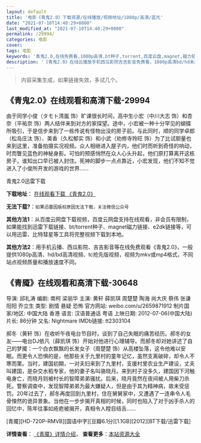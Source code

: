 ```yaml
---
layout: default
title: '电影《青鬼2.0》下载资源/在线播放/视频地址/1080p/高清/蓝光'
date: "2021-07-10T14:40:29+0800"
last_modified_at: "2021-07-10T14:40:29+0800"
permalink: /29994/
categories: 电影
cover:
tags: 电影
keywords: '青鬼2.0,在线免费看,1080p高清,bt种子,torrent,百度云盘,magnet,磁力链,迅雷下载资源'
description: '《青鬼2.0》在线云播放手机西瓜影院吉吉影音免费看，1080p高清bd/hd未删减完整版和tc抢先枪版，mkv/mp4格式，附带bt/torrent种子、magnet/磁力链、百度云盘、网盘资源迅雷下载链接'
---
```


>内容采集生成，如果链接失效，多试几个。


## 《青鬼2.0》在线观看和高清下载-29994

由于同学小俊（タモト清嵐 饰）旷课很长时间，高中生小宏（中川大志 饰）和杏奈（平祐奈 饰）两人结伴来到对方的家探望。途中，小宏被一种十分罕见的蝴蝶所吸引，于是信步来到了一栋传说有怪物出没的房子前。与此同时，顺的同学卓郎（松岛庄汰 饰）、美香（久松郁实 饰）和小武（劝修寺玲旺 饰）为了比试胆量也来到这里，准备拍摄实况视频。众人相继进入屋子内，他们时而听到奇怪的响动，时而瞥见蓝色的神秘身影。可怕的预感悄然在众人心头升起，他们原打算离开这栋房子，谁知出口早已被人封住。死神的脚步一点点靠近，小宏发现，他们不知不觉进入了小俊所开发的游戏的世界&hellip;…


青鬼2.0迅雷下载

**下载地址**： [在线观看下载 《青鬼2.0》](https://www.993dy.com//vod-detail-id-18669.html) 


**无法下载?**：`如果迅雷因版权原因无法下载，关注微信公众号 `

**其他方法1**：从百度云网盘下载视频，百度云网盘支持在线观看，非会员有限制，如果能找到迅雷下载链接、bt/torrent种子、magnet磁力链接、e2dk链接等，可以用迅雷、比特彗星等工具将完整视频下载到本地。

**其他方法2**：用手机云播、西瓜影院、吉吉影音等在线免费观看《青鬼2.0》，一般提供1080p高清、hd/bd高清视频、tc抢先版视频，视频为mkv或mp4格式，不同站点视频质量和播放速度不同。


## 《青魇》在线观看和高清下载-30648

导演: 邱礼涛 编剧: 南柯 梁丽华 主演: 黄轩 薛凯琪 周楚楚 陶海 尚大庆 蔡伟 张谦 阳阳 乔立生 类型: 剧情 悬疑 恐怖 官方网站: weibo.com/u/2659871912 制片国家/地区: 中国大陆 香港 语言: 汉语普通话 粤语 上映日期: 2012-07-06(中国大陆) 片长: 86分钟 又名: Nightmare IMDb链接: tt2303104

郝冬（黄轩 饰）在收听午夜电台节目时，谈到了自己失眠的痛苦经历。郝冬的女友——电台DJ依凡（薛凯琪 饰）开始对他进行心理辅导。而郝冬却对她讲述了自己的梦魇：一个白衣飘飘的长发女子（周楚楚 饰）从高楼坠落，这令他难以安眠。而更令人恐惧的是，他那些关于九里村的童年记忆，虽然支离破碎，却令人不寒而栗。当时，建国初期，一对夫妇来到了九里村，支援村里农业生产建设，丈夫叫建国，是杂交水稻专家，他的妻子名叫骆晓月。来到村子没多久，建国因下河触电身亡，而晓月则被村长的智障弟弟骚扰。后来，晓月竟然在夜间被人用柴刀杀死。警察调查中，发现智障弟弟为最大嫌疑人，但是由于其为精神病，故未受惩罚。20年过去了，郝冬再度回到九里村，住在舅舅家中，又遭遇了一连串令人毛骨悚然的诡异景象。当他在一步步揭开真相的时候，同时也陷入了对于凶手杀人的回忆中，陈年往事如疮疤被揭开，真相令人瞠目结舌……


[青魇][HD-720P-RMVB][国语中字][豆瓣6.1分][1.1GB][2012][BT下载/迅雷下载]

**详情查看**： [《青魇》详情介绍](/movie/30648/)， **查看更多**：[本站资源大全](/movie/t/all/)

